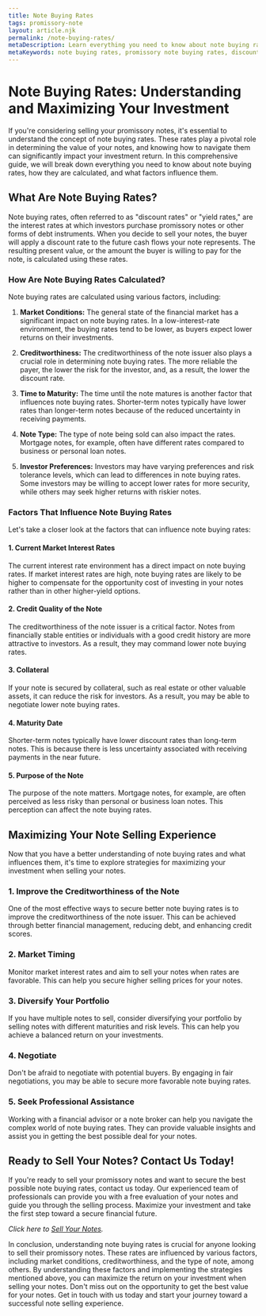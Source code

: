 ```yaml
---
title: Note Buying Rates
tags: promissory-note
layout: article.njk
permalink: /note-buying-rates/
metaDescription: Learn everything you need to know about note buying rates, including how to calculate them and what factors influence them. Plus, get expert tips on how to maximize your note selling experience.
metaKeywords: note buying rates, promissory note buying rates, discount rates for promissory notes, yield rates for promissory notes, how to sell promissory notes, get cash for promissory note, sell promissory note for cash
---
```


# Note Buying Rates: Understanding and Maximizing Your Investment

If you're considering selling your promissory notes, it's essential to understand the concept of note buying rates. These rates play a pivotal role in determining the value of your notes, and knowing how to navigate them can significantly impact your investment return. In this comprehensive guide, we will break down everything you need to know about note buying rates, how they are calculated, and what factors influence them.

## What Are Note Buying Rates?

Note buying rates, often referred to as "discount rates" or "yield rates," are the interest rates at which investors purchase promissory notes or other forms of debt instruments. When you decide to sell your notes, the buyer will apply a discount rate to the future cash flows your note represents. The resulting present value, or the amount the buyer is willing to pay for the note, is calculated using these rates.

### How Are Note Buying Rates Calculated?

Note buying rates are calculated using various factors, including:

1. **Market Conditions:** The general state of the financial market has a significant impact on note buying rates. In a low-interest-rate environment, the buying rates tend to be lower, as buyers expect lower returns on their investments.

2. **Creditworthiness:** The creditworthiness of the note issuer also plays a crucial role in determining note buying rates. The more reliable the payer, the lower the risk for the investor, and, as a result, the lower the discount rate.

3. **Time to Maturity:** The time until the note matures is another factor that influences note buying rates. Shorter-term notes typically have lower rates than longer-term notes because of the reduced uncertainty in receiving payments.

4. **Note Type:** The type of note being sold can also impact the rates. Mortgage notes, for example, often have different rates compared to business or personal loan notes.

5. **Investor Preferences:** Investors may have varying preferences and risk tolerance levels, which can lead to differences in note buying rates. Some investors may be willing to accept lower rates for more security, while others may seek higher returns with riskier notes.

### Factors That Influence Note Buying Rates

Let's take a closer look at the factors that can influence note buying rates:

#### 1. Current Market Interest Rates

The current interest rate environment has a direct impact on note buying rates. If market interest rates are high, note buying rates are likely to be higher to compensate for the opportunity cost of investing in your notes rather than in other higher-yield options.

#### 2. Credit Quality of the Note

The creditworthiness of the note issuer is a critical factor. Notes from financially stable entities or individuals with a good credit history are more attractive to investors. As a result, they may command lower note buying rates.

#### 3. Collateral

If your note is secured by collateral, such as real estate or other valuable assets, it can reduce the risk for investors. As a result, you may be able to negotiate lower note buying rates.

#### 4. Maturity Date

Shorter-term notes typically have lower discount rates than long-term notes. This is because there is less uncertainty associated with receiving payments in the near future.

#### 5. Purpose of the Note

The purpose of the note matters. Mortgage notes, for example, are often perceived as less risky than personal or business loan notes. This perception can affect the note buying rates.

## Maximizing Your Note Selling Experience

Now that you have a better understanding of note buying rates and what influences them, it's time to explore strategies for maximizing your investment when selling your notes.

### 1. Improve the Creditworthiness of the Note

One of the most effective ways to secure better note buying rates is to improve the creditworthiness of the note issuer. This can be achieved through better financial management, reducing debt, and enhancing credit scores.

### 2. Market Timing

Monitor market interest rates and aim to sell your notes when rates are favorable. This can help you secure higher selling prices for your notes.

### 3. Diversify Your Portfolio

If you have multiple notes to sell, consider diversifying your portfolio by selling notes with different maturities and risk levels. This can help you achieve a balanced return on your investments.

### 4. Negotiate

Don't be afraid to negotiate with potential buyers. By engaging in fair negotiations, you may be able to secure more favorable note buying rates.

### 5. Seek Professional Assistance

Working with a financial advisor or a note broker can help you navigate the complex world of note buying rates. They can provide valuable insights and assist you in getting the best possible deal for your notes.

## Ready to Sell Your Notes? Contact Us Today!

If you're ready to sell your promissory notes and want to secure the best possible note buying rates, contact us today. Our experienced team of professionals can provide you with a free evaluation of your notes and guide you through the selling process. Maximize your investment and take the first step toward a secure financial future.

*Click here to [Sell Your Notes](#cta-sell-notes).*

In conclusion, understanding note buying rates is crucial for anyone looking to sell their promissory notes. These rates are influenced by various factors, including market conditions, creditworthiness, and the type of note, among others. By understanding these factors and implementing the strategies mentioned above, you can maximize the return on your investment when selling your notes. Don't miss out on the opportunity to get the best value for your notes. Get in touch with us today and start your journey toward a successful note selling experience.